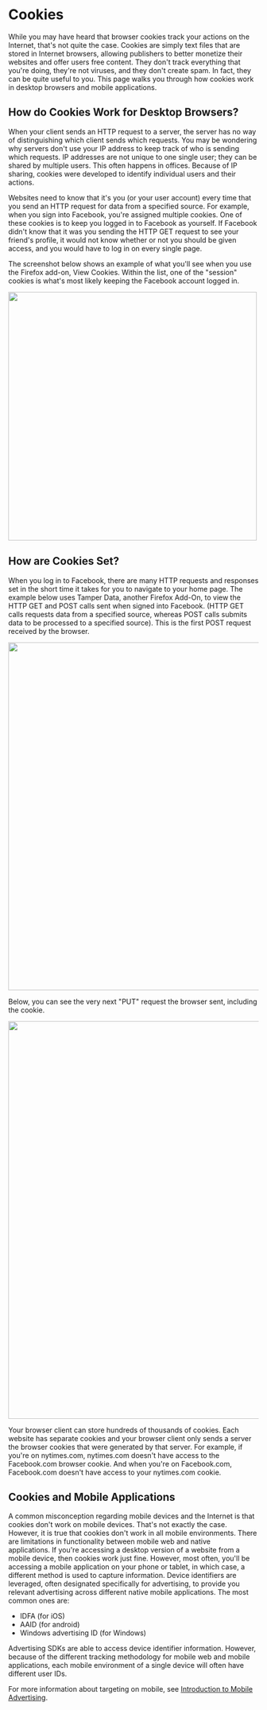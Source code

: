 # Cookies

<div class="body">

While you may have heard that browser cookies track your actions on the
Internet, that's not quite the case. Cookies are simply text files that
are stored in Internet browsers, allowing publishers to better monetize
their websites and offer users free content. They don't track everything
that you're doing, they're not viruses, and they don't create spam. In
fact, they can be quite useful to you. This page walks you through how
cookies work in desktop browsers and mobile applications. 

<div class="section">

## How do Cookies Work for Desktop Browsers?

When your client sends an HTTP request to a server, the server has no
way of distinguishing which client sends which requests. You may be
wondering why servers don't use your IP address to keep track of who is
sending which requests. IP addresses are not unique to one single user;
they can be shared by multiple users. This often happens in offices.
Because of IP sharing, cookies were developed to identify individual
users and their actions.

Websites need to know that it's you (or your user account) every time
that you send an HTTP request for data from a specified source. For
example, when you sign into Facebook, you're assigned multiple cookies.
One of these cookies is to keep you logged in to Facebook as yourself.
If Facebook didn't know that it was you sending the HTTP GET request to
see your friend's profile, it would not know whether or not you should
be given access, and you would have to log in on every single page.

The screenshot below shows an example of what you'll see when you use
the Firefox add-on, View Cookies. Within the list, one of the "session"
cookies is what's most likely keeping the Facebook account logged in.

<div class="fig fignone">

<img src="industry-reference/images/77269175.png" class="image"
width="500" />

</div>

</div>

<div class="section">

## How are Cookies Set?

<div class="fig fignone">

When you log in to Facebook, there are many HTTP requests and responses
set in the short time it takes for you to navigate to your home page.
The example below uses Tamper Data, another Firefox Add-On, to view the
HTTP GET and POST calls sent when signed into Facebook. (HTTP GET calls
requests data from a specified source, whereas POST calls submits data
to be processed to a specified source). This is the first POST request
received by the browser. 

<img src="industry-reference/images/77269172.png" class="image"
width="700" />

</div>

Below, you can see the very next "PUT" request the browser sent,
including the cookie.

<div class="fig fignone">

<img src="industry-reference/images/77269171.png" class="image"
width="800" />

</div>

Your browser client can store hundreds of thousands of cookies. Each
website has separate cookies and your browser client only sends a server
the browser cookies that were generated by that server. For example, if
you're on nytimes.com, nytimes.com doesn't have access to the
Facebook.com browser cookie. And when you're on Facebook.com,
Facebook.com doesn't have access to your nytimes.com cookie.

</div>

<div class="section">

## Cookies and Mobile Applications

A common misconception regarding mobile devices and the Internet is that
cookies don't work on mobile devices. That's not exactly the case.
However, it is true that cookies don't work in all mobile
environments. There are limitations in functionality between mobile web
and native applications. If you're accessing a desktop version of a
website from a mobile device, then cookies work just fine. However, most
often, you'll be accessing a mobile application on your phone or tablet,
in which case, a different method is used to capture information. Device
identifiers are leveraged, often designated specifically for
advertising, to provide you relevant advertising across different native
mobile applications. The most common ones are:

<div class="p">

- IDFA (for iOS)
- AAID (for android)
- Windows advertising ID (for Windows)

</div>

Advertising SDKs are able to access device identifier information.
However, because of the different tracking methodology for mobile web
and mobile applications, each mobile environment of a single device will
often have different user IDs.

For more information about targeting on mobile, see
<a href="introduction-to-mobile-advertising.html"
class="xref">Introduction to Mobile Advertising</a>.

</div>

</div>
